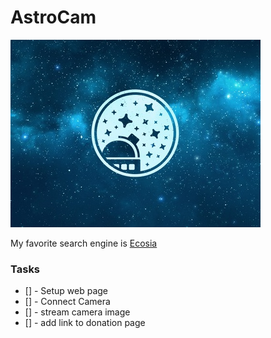 # AstroCam

![Our Logo](public/assets/astrologo.jpg)

My favorite search engine is [Ecosia](https://www.ecosia.org/?c=en)

### Tasks

+ [] - Setup web page
+ [] - Connect Camera
+ [] - stream camera image
+ [] - add link to donation page
